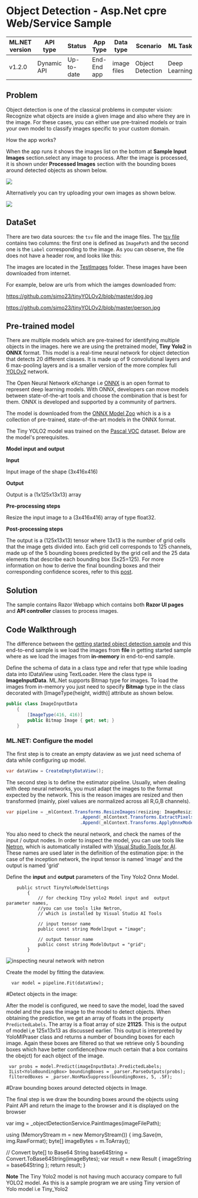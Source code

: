# Object Detection - Asp.Net cpre Web/Service Sample

| ML.NET version | API type          | Status                        | App Type    | Data type | Scenario            | ML Task                   | Algorithms                  |
|----------------|-------------------|-------------------------------|-------------|-----------|---------------------|---------------------------|-----------------------------|
| v1.2.0           | Dynamic API | Up-to-date | End-End app | image files | Object Detection | Deep Learning  | Tiny Yolo2 ONNX model |

## Problem 
Object detection is one of the classical problems in computer vision: Recognize what objects are inside a given image and also where they are in the image. For these cases, you can either use pre-trained models or train your own model to classify images specific to your custom domain. 

How the app works?

When the app runs it shows the images list on the bottom at **Sample Input Images** section.select any image to process. After the image is processed, it is shown under **Processed Images** section  with the bounding boxes around detected objects as shown below.

![](./docs/Screenshots/ObjectDetection.gif)

Alternatively you can try uploading your own images as shown below.

![](./docs/Screenshots/FileUpload.gif)
 
## DataSet
There are two data sources: the `tsv` file and the image files.  The [tsv file](./OnnxObjectDetectionE2EAPP/TestImages/tags.tsv) contains two columns: the first one is defined as `ImagePath` and the second one is the `Label` corresponding to the image. As you can observe, the file does not have a header row, and looks like this:


The images are located in the [TestImages](./OnnxObjectDetectionE2EAPP/TestImages) folder. These images have been downloaded from internet.

For example, below are urls from which the iamges downloaded from:  

https://github.com/simo23/tinyYOLOv2/blob/master/dog.jpg

https://github.com/simo23/tinyYOLOv2/blob/master/person.jpg


## Pre-trained model
There are multiple models which are pre-trained for identifying multiple objects in the images. here we are using the pretrained model, **Tiny Yolo2** in  **ONNX** format. This model is a real-time neural network for object detection that detects 20 different classes. It is made up of 9 convolutional layers and 6 max-pooling layers and is a smaller version of the more complex full [YOLOv2](https://pjreddie.com/darknet/yolov2/) network.

The Open Neural Network eXchange i.e [ONNX](http://onnx.ai/) is an open format to represent deep learning models. With ONNX, developers can move models between state-of-the-art tools and choose the combination that is best for them. ONNX is developed and supported by a community of partners.

The model is downloaded from the [ONNX Model Zoo](https://github.com/onnx/models/tree/master/tiny_yolov2) which is a is a collection of pre-trained, state-of-the-art models in the ONNX format.

The Tiny YOLO2 model was trained on the [Pascal VOC](http://host.robots.ox.ac.uk/pascal/VOC/) dataset. Below are the model's prerequisites. 

**Model input and output**

**Input**

Input image of the shape (3x416x416)  

**Output**

Output is a (1x125x13x13) array   

**Pre-processing steps**

Resize the input image to a (3x416x416) array of type float32.

**Post-processing steps**

The output is a (125x13x13) tensor where 13x13 is the number of grid cells that the image gets divided into. Each grid cell corresponds to 125 channels, made up of the 5 bounding boxes predicted by the grid cell and the 25 data elements that describe each bounding box (5x25=125). For more information on how to derive the final bounding boxes and their corresponding confidence scores, refer to this [post](http://machinethink.net/blog/object-detection-with-yolo/).


##  Solution
The sample contains Razor Webapp which contains both **Razor UI pages** and **API controller** classes to process images. 

##  Code Walkthrough

The difference between the [getting started object detection sample](https://github.com/dotnet/machinelearning-samples/tree/master/samples/csharp/getting-started/DeepLearning_ObjectDetection_Onnx) and this end-to-end sample is we load the images from **file** in getting started sample where as we load the images from **in-memory** in end-to-end sample.

Define the schema of data in a class type and refer that type while loading data into IDataView using TextLoader. Here the class type is **ImageInputData**. ML.Net supports Bitmap type for images. To load the images from in-memory you just need to specify **Bitmap** type in the class decorated with [ImageType(height, width)] attribute as shown below.

```csharp
public class ImageInputData
    {
        [ImageType(416, 416)]
        public Bitmap Image { get; set; }
    }
```

### ML.NET: Configure the model

The first step is to create an empty dataview as we just need schema of data while configuring up model.

```csharp
var dataView = CreateEmptyDataView();
```

The second step is to define the estimator pipeline. Usually, when dealing with deep neural networks, you must adapt the images to the format expected by the network. This is the reason images are resized and then transformed (mainly, pixel values are normalized across all R,G,B channels).

```csharp
var pipeline = _mlContext.Transforms.ResizeImages(resizing: ImageResizingEstimator.ResizingKind.Fill, outputColumnName: "image", imageWidth: ImageSettings.imageWidth, imageHeight: ImageSettings.imageHeight, inputColumnName: nameof(ImageInputData.Image))
                            .Append(_mlContext.Transforms.ExtractPixels(outputColumnName: "image"))
                            .Append(_mlContext.Transforms.ApplyOnnxModel(modelFile: onnxModelFilePath, outputColumnNames: new[] { TinyYoloModelSettings.ModelOutput }, inputColumnNames: new[] { TinyYoloModelSettings.ModelInput }));


```
You also need to check the neural network, and check the names of the input / output nodes. In order to inspect the model, you can use tools like [Netron](https://github.com/lutzroeder/netron), which is automatically installed with [Visual Studio Tools for AI](https://visualstudio.microsoft.com/downloads/ai-tools-vs/). 
These names are used later in the definition of the estimation pipe: in the case of the inception network, the input tensor is named 'image' and the output is named 'grid'

Define the **input** and **output** parameters of the Tiny Yolo2 Onnx Model.

```
    public struct TinyYoloModelSettings
        {
            // for checking TIny yolo2 Model input and  output  parameter names,
            //you can use tools like Netron, 
            // which is installed by Visual Studio AI Tools

            // input tensor name
            public const string ModelInput = "image";

            // output tensor name
            public const string ModelOutput = "grid";
        }
```

![inspecting neural network with netron](./docs/Netron/netron.PNG)

Create the model by fitting the dataview. 

```
  var model = pipeline.Fit(dataView);
```

#Detect objects in the image:

After the model is configured, we need to save the model, load the saved model and the pass the image to the model to detect objects.
When obtaining the prediction, we get an array of floats in the property `PredictedLabels`. The array is a float array of size **21125**. This is the output of model i,e 125x13x13 as discussed earlier. This output is interpreted by YoloMlPraser class and returns a number of bounding boxes for each image. Again these boxes are filtered so that we retrieve only 5 bounding boxes which have better confidence(how much certain that a box contains the obejct) for each object of the image. 
```
 var probs = model.Predict(imageInputData).PredictedLabels;
 IList<YoloBoundingBox> boundingBoxes = _parser.ParseOutputs(probs);
 filteredBoxes = _parser.NonMaxSuppress(boundingBoxes, 5, .5F);
```

#Draw bounding boxes around detected objects in Image.

The final step is we draw the bounding boxes around the objects using Paint API and return the image to the browser and it is displayed on the browser

var img = _objectDetectionService.PaintImages(imageFilePath);

using (MemoryStream m = new MemoryStream())
{
   img.Save(m, img.RawFormat);
   byte[] imageBytes = m.ToArray();

   // Convert byte[] to Base64 String
   base64String = Convert.ToBase64String(imageBytes);
   var result = new Result { imageString = base64String };
   return result;
}

**Note** The Tiny Yolo2 model is not having much accuracy compare to full YOLO2 model. As this is a sample program we are using Tiny version of Yolo model i.e Tiny_Yolo2


